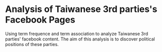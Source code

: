 # Analysis of Taiwanese 3rd parties's Facebook Pages

Using term frequence and term association to analyze Taiwanese 3rd parties' facebook content. The aim of this analysis is to discover political positions of these parties.
